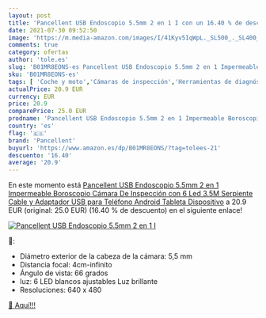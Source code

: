 ```yaml
---
layout: post
title: 'Pancellent USB Endoscopio 5.5mm 2 en 1 I con un 16.40 % de descuento'
date: 2021-07-30 09:52:50
image: 'https://m.media-amazon.com/images/I/41Kyv5IqWpL._SL500_._SL400_.jpg'
comments: true
category: ofertas
author: 'tole.es'
slug: 'B01MR8EONS-es Pancellent USB Endoscopio 5.5mm 2 en 1 Impermeable...'
sku: 'B01MR8EONS-es'
tags: [ 'Coche y moto','Cámaras de inspección','Herramientas de diagnóstico, test y medidores','Herramientas para coche','android','pancellent', ]
actualPrice: 20.9 EUR
currency: EUR
price: 20.9
comparePrice: 25.0 EUR
prodname: 'Pancellent USB Endoscopio 5.5mm 2 en 1 Impermeable Boroscopio Cámara De Inspección con 6 Led 3.5M Serpiente Cable y Adaptador USB para Teléfono Android Tableta Dispositivo'
country: 'es'
flag: '🇪🇸'
brand: 'Pancellent'
buyurl: 'https://www.amazon.es/dp/B01MR8EONS/?tag=tolees-21'
descuento: '16.40'
average: '20.9'
---
```


En este momento está [Pancellent USB Endoscopio 5.5mm 2 en 1 Impermeable Boroscopio Cámara De Inspección con 6 Led 3.5M Serpiente Cable y Adaptador USB para Teléfono Android Tableta Dispositivo](https://www.amazon.es/dp/B01MR8EONS/?tag=tolees-21) a 20.9 EUR (original: 25.0 EUR) (16.40 %  de descuento) en el siguiente enlace!

[![Pancellent USB Endoscopio 5.5mm 2 en 1 I](https://m.media-amazon.com/images/I/41Kyv5IqWpL._SL500_._SL400_.jpg)](https://www.amazon.es/dp/B01MR8EONS/?tag=tolees-21)

🔎:

- Diámetro exterior de la cabeza de la cámara: 5,5 mm
- Distancia focal: 4cm-infinito
- Ángulo de vista: 66 grados
- luz: 6 LED blancos ajustables Luz brillante
- Resoluciones: 640 x 480

[🛒 Aquí!!!](https://www.amazon.es/dp/B01MR8EONS/?tag=tolees-21)
